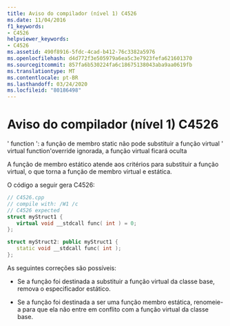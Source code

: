 ```yaml
---
title: Aviso do compilador (nível 1) C4526
ms.date: 11/04/2016
f1_keywords:
- C4526
helpviewer_keywords:
- C4526
ms.assetid: 490f8916-5fdc-4cad-b412-76c3382a5976
ms.openlocfilehash: d4d772f3e505979a6ea5c3e7923fefa621601370
ms.sourcegitcommit: 857fa6b530224fa6c18675138043aba9aa0619fb
ms.translationtype: MT
ms.contentlocale: pt-BR
ms.lasthandoff: 03/24/2020
ms.locfileid: "80186498"
---
```

# <a name="compiler-warning-level-1-c4526"></a>Aviso do compilador (nível 1) C4526

' function ': a função de membro static não pode substituir a função virtual ' virtual function'override ignorada, a função virtual ficará oculta

A função de membro estático atende aos critérios para substituir a função virtual, o que torna a função de membro virtual e estática.

O código a seguir gera C4526:

```cpp
// C4526.cpp
// compile with: /W1 /c
// C4526 expected
struct myStruct1 {
   virtual void __stdcall func( int ) = 0;
};

struct myStruct2: public myStruct1 {
   static void __stdcall func( int );
};
```

As seguintes correções são possíveis:

- Se a função foi destinada a substituir a função virtual da classe base, remova o especificador estático.

- Se a função foi destinada a ser uma função membro estática, renomeie-a para que ela não entre em conflito com a função virtual da classe base.
